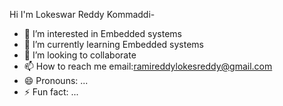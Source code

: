 Hi I'm Lokeswar Reddy Kommaddi-
- 👀 I’m interested in Embedded systems
- 🌱 I’m currently learning Embedded systems
- 💞️ I’m looking to collaborate 
- 📫 How to reach me email:ramireddylokesreddy@gmail.com
- 😄 Pronouns: ...
- ⚡ Fun fact: ...

<!---
Ramireddyloki1234/Ramireddyloki1234 is a ✨ special ✨ repository because its `README.md` (this file) appears on your GitHub profile.
You can click the Preview link to take a look at your changes.
--->
